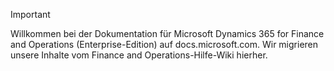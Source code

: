 > [!IMPORTANT]
> Willkommen bei der Dokumentation für Microsoft Dynamics 365 for Finance and Operations (Enterprise-Edition) auf docs.microsoft.com. Wir migrieren unsere Inhalte vom Finance and Operations-Hilfe-Wiki hierher. 

